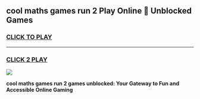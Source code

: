 
## cool maths games run 2 Play Online 👋 Unblocked Games
<h3>
<a href="https://news.freeplayer.one?title=cool_maths_games_run_2&ref=17CMG">CLICK TO PLAY</a></h3>
<hr>

<h3>
<a href="https://news.freeplayer.one?title=cool_maths_games_run_2&ref=17CMG">CLICK 2 PLAY</a>
  
</h3>

<a href="https://news.freeplayer.one?title=cool_maths_games_run_2&ref=17CMG/"><img src="https://clearcache.store/games.png"></a>


**cool maths games run 2 games unblocked: Your Gateway to Fun and Accessible Online Gaming**

